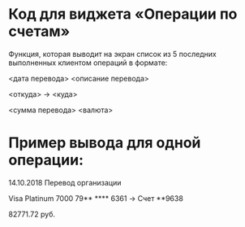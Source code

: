 # Код для виджета «Операции по счетам»

Функция, которая выводит на экран список из 5 последних выполненных клиентом операций в формате:

<дата перевода> <описание перевода>

<откуда> -> <куда>

<сумма перевода> <валюта>

# Пример вывода для одной операции:

14.10.2018 Перевод организации

Visa Platinum 7000 79** **** 6361 -> Счет **9638

82771.72 руб.
